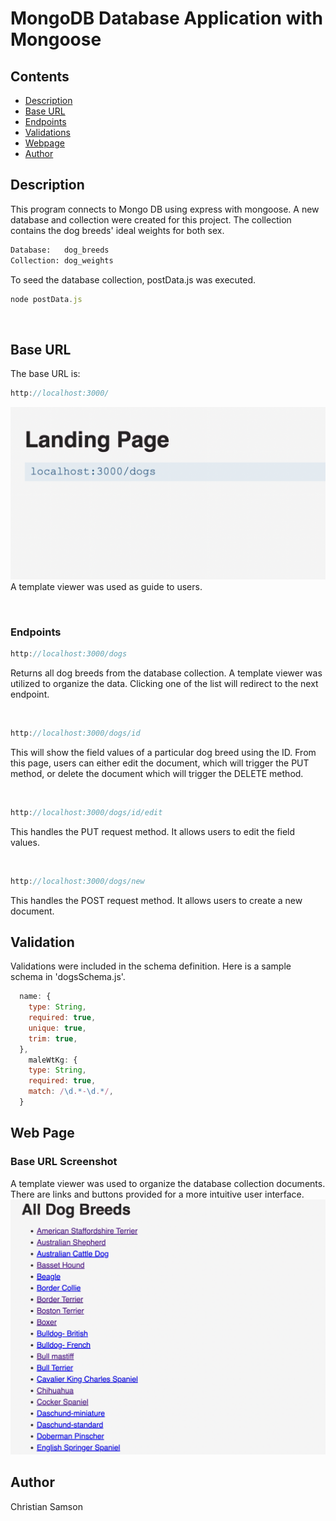 # MongoDB Database Application with Mongoose

## Contents

- [Description](#description)
- [Base URL](#base-url)
- [Endpoints](#endpoints)
- [Validations](#validations)
- [Webpage](#web-page)
- [Author](#author)

## Description

This program connects to Mongo DB using express with mongoose. A new database and collection were created for this project. The collection contains the dog breeds' ideal weights for both sex.

```sh
Database:   dog_breeds
Collection: dog_weights
```

To seed the database collection, postData.js was executed.

```js
node postData.js
```

<p>&nbsp</p>

## Base URL

The base URL is:

```js
http://localhost:3000/
```

![Landing page screenshot](/public/landing.png)
A template viewer was used as guide to users.

<p>&nbsp</p>

### Endpoints

```js
http://localhost:3000/dogs
```

Returns all dog breeds from the database collection. A template viewer was utilized to organize the data. Clicking one of the list will redirect to the next endpoint.

<p>&nbsp</p>

```js
http://localhost:3000/dogs/id
```

This will show the field values of a particular dog breed using the ID. From this page, users can either edit the document, which will trigger the PUT method, or delete the document which will trigger the DELETE method.

<p>&nbsp</p>

```js
http://localhost:3000/dogs/id/edit
```

This handles the PUT request method. It allows users to edit the field values.

<p>&nbsp</p>

```js
http://localhost:3000/dogs/new
```

This handles the POST request method. It allows users to create a new document.

## Validation

Validations were included in the schema definition. Here is a sample schema in 'dogsSchema.js'.

```js
  name: {
    type: String,
    required: true,
    unique: true,
    trim: true,
  },
    maleWtKg: {
    type: String,
    required: true,
    match: /\d.*-\d.*/,
  }
```

## Web Page

### Base URL Screenshot

A template viewer was used to organize the database collection documents. There are links and buttons provided for a more intuitive user interface.
![Base URL screenshot](/public/webpage.png)

## Author

Christian Samson
